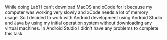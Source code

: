 While doing Lab1 I can't download MacOS and xCode for it because my computer was working very slowly and xCode needs a lot of memory usage.
So I decided to work with Android development using Android Studio and Java by using my initial operation system without downloading any virtual machines.
In Android Studio I didn't have any problems to complete this task.
